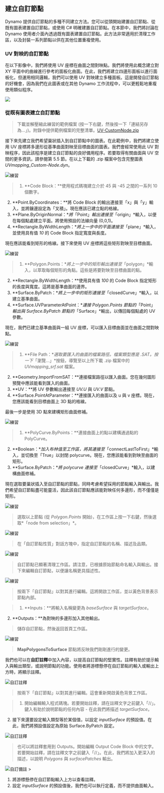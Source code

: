 

## 建立自訂節點

Dynamo 提供自訂節點的多種不同建立方法。您可以從頭開始建置自訂節點、從既有圖表建置自訂節點，或使用 C# 明確建置自訂節點。在本節中，我們將討論在 Dynamo 使用者介面內透過既有圖表建置自訂節點。此方法非常適用於清理工作區，以及封裝一系列節點以供在其他位置重複使用。

### UV 對映的自訂節點

在以下影像中，我們將使用 UV 座標在曲面之間對映點。我們將使用此概念建立對 XY 平面中的曲線進行參考的面板化曲面。在此，我們將建立四邊形面板以進行面板化，但運用相同邏輯，我們可以使用 UV 對映建立多種面板。這是開發自訂節點的好機會，因為我們在此圖表或在其他 Dynamo 工作流程中，可以更輕鬆地重複使用類似程序。

![](images/10-2/uvMap2-01-01.jpg)

### 從既有圖表建立自訂節點

> 下載並解壓縮此練習的範例檔案 (按一下右鍵，然後按一下「連結另存為...」)。附錄中提供範例檔案的完整清單。[UV-CustomNode.zip](datasets/10-2/UV-CustomNode.zip)

接下來先建立我們希望巢狀插入到自訂節點中的圖表。在此範例中，我們將建立使用 UV 座標將多邊形從基準曲面對映至目標曲面的圖表。我們會經常使用此 UV 對映程序，因此該程序是建立自訂節點的良好備用程序。若要取得有關曲面與 UV 空間的更多資訊，請參閱第 5.5 節。在以上下載的 .zip 檔案中包含完整圖表 *UVmapping_Custom-Node.dyn*。

![練習](images/10-2/UVmapping01.jpg)

> 1. **Code Block：**使用程式碼塊建立介於 45 與 -45 之間的一系列 10 個數字。
2. **Point.ByCoordinates：**將 Code Block 的輸出連接至「x」與「y」輸入，並將鑲邊設定為「叉積」。現在應該已建立點的格線。
3. **Plane.ByOriginNormal：**將*「Point」*輸出連接至*「origin」*輸入，以便在每個點處建立平面。將使用預設的法線向量 (0,0,1)。
4. **Rectangle.ByWidthLength：**將上一步中的平面連接至*「plane」*輸入，並使用具有值 *10* 的 Code Block 指定寬度與長度。

現在應該能看到矩形的格線。接下來使用 UV 座標將這些矩形對映至目標曲面。

![練習](images/10-2/UVmapping02.jpg)

> 1. **Polygon.Points：**將上一步中的矩形輸出連接至*「polygon」*輸入，以萃取每個矩形的角點。這些是將要對映至目標曲面的點。
2. **Rectangle.ByWidthLength：**使用具有值 *100* 的 Code Block 指定矩形的長度與寬度。這將是基準曲面的邊界。
3. **Surface.ByPatch：**將上一步中的矩形連接至*「closedCurve」*輸入，以建立基準曲面。
4. **Surface.UVParameterAtPoint：**連接 *Polygon.Points* 節點的*「Point」*輸出與 *Surface.ByPatch* 節點的*「Surface」*輸出，以傳回每個點處的 UV 參數。

現在，我們已建立基準曲面與一組 UV 座標，可以匯入目標曲面並在曲面之間對映點。

![練習](images/10-2/UVmapping03.jpg)

> 1. **File Path：**選取要匯入的曲面的檔案路徑。檔案類型應是 .SAT。按一下*「瀏覽...」*按鈕，導覽至以上所下載 .zip 檔案中的 *UVmapping_srf.sat* 檔案。
2. **Geometry.ImportFromSAT：**連接檔案路徑以匯入曲面。您在幾何圖形預覽中應該能看到匯入的曲面。
3. **UV：**將 UV 參數輸出連接至 *UV.U* 與 *UV.V* 節點。
4. **Surface.PointAtParameter：**連接匯入的曲面以及 u 與 v 座標。現在，您應該能看到目標曲面上 3D 點的格線。

最後一步是使用 3D 點來建構矩形曲面修補。

![練習](images/10-2/UVmapping04.jpg)

> 1. **PolyCurve.ByPoints：**連接曲面上的點以建構通過點的 PolyCurve。
2. **Boolean：**加入布林值至工作區，將其連接至*「connectLastToFirst」*輸入，並切換至「True」以封閉 polycurve。現在，您應該能看到對映至曲面的矩形。
3. **Surface.ByPatch：**將 polycurve 連接至*「closedCurve」*輸入，以建構曲面修補。

現在選取要巢狀插入至自訂節點的節點，同時考慮希望採用的節點輸入與輸出。我們希望自訂節點盡可能靈活，因此該自訂節點應該能對映任何多邊形，而不僅僅是矩形。

![練習](images/10-2/UVmapping05.jpg)

> 選取以上節點 (從 *Polygon.Points* 開始)，在工作區上按一下右鍵，然後選取*「node from selection」*。

![練習](images/10-2/UVmapping06.jpg)

> 在「自訂節點性質」對話方塊中，指定自訂節點的名稱、描述及品類。

![練習](images/10-2/UVmapping07.jpg)

> 自訂節點已顯著清理工作區。請注意，已根據原始節點命名輸入與輸出。接下來編輯自訂節點，以便讓名稱更具描述性。

![練習](images/10-2/UVmapping08.jpg)

> 按兩下「自訂節點」以對其進行編輯。這將開啟工作區，並以黃色背景表示節點內部。

> 1. **Inputs：**將輸入名稱變更為 *baseSurface* 與 *targetSurface*。
2. **Outputs：**為對映的多邊形加入其他輸出。
> 儲存自訂節點，然後返回首頁工作區。

![練習](images/10-2/UVmapping09.jpg)

> **MapPolygonsToSurface** 節點將反映我們剛剛進行的變更。

我們也可以在**自訂註釋**中加入內容，以提高自訂節點的堅實性。註釋有助於提示輸入與輸出類型，或說明節點的功能。使用者將游標懸停在自訂節點的輸入或輸出上方時，將顯示註釋。

![自訂註釋](images/10-2/UVmapping_Custom1.jpg)

> 按兩下「自訂節點」以對其進行編輯。這會重新開啟黃色背景工作區。

> 1. 開始編輯輸入程式碼塊。若要開始註釋，請在註釋文字之前鍵入「//」。鍵入有助於說明節點的任何內容 - 在此我們將描述 *targetSurface*。
2. 接下來還要設定輸入類型等於某個值，以設定 *inputSurface* 的預設值。在此，我們將預設值設定為原始 Surface.ByPatch 設定。

![自訂註釋](images/10-2/UVmapping_Custom1_.jpg)

> 也可以將註釋套用到 Outputs。開始編輯 Output Code Block 中的文字。若要開始註釋，請在註釋文字之前鍵入「//」。在此，我們將加入更深入的描述，以說明 *Polygons* 與 *surfacePatches* 輸出。

![自訂備註](images/10-2/UVmapping_Custom2.jpg) >

1. 將游標懸停在自訂節點輸入上方以查看註釋。
2. 設定 *inputSurface* 的預設值後，我們也可以執行定義，而不提供曲面輸入。

